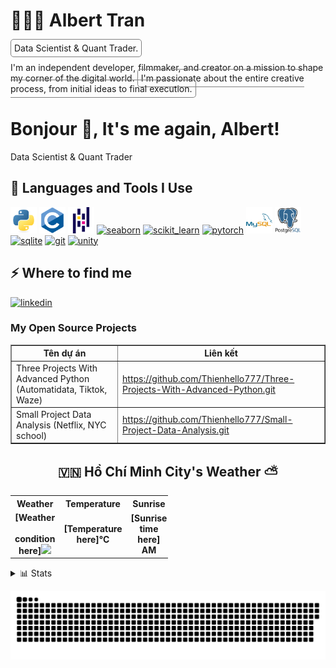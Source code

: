 <h1>🕵🏼‍♂️ Albert Tran</h1>
<span style="border: 1px solid gray; padding: 5px; border-radius: 5px;">Data Scientist & Quant Trader.</span>
<p>I'm an independent developer, filmmaker, and creator on a mission to shape my corner of the digital world. <span style="border: 1px solid gray; padding: 5px; border-radius: 5px;">I'm passionate about the entire creative process, from initial ideas to final execution.</span></p>
<h1>Bonjour 👋, It's me again, Albert!</h1>
<p>Data Scientist & Quant Trader</p>
<h2>🚀 Languages and Tools I Use</h2>
<p><a target="_blank" href="https://raw.githubusercontent.com/devicons/devicon/master/icons/python/python-original.svg" style="display: inline-block;"><img src="https://raw.githubusercontent.com/devicons/devicon/master/icons/python/python-original.svg" alt="python" width="42" height="42" /></a>
<a target="_blank" href="https://raw.githubusercontent.com/devicons/devicon/master/icons/c/c-original.svg" style="display: inline-block;"><img src="https://raw.githubusercontent.com/devicons/devicon/master/icons/c/c-original.svg" alt="c" width="42" height="42" /></a>
<a target="_blank" href="https://raw.githubusercontent.com/devicons/devicon/2ae2a900d2f041da66e950e4d48052658d850630/icons/pandas/pandas-original.svg" style="display: inline-block;"><img src="https://raw.githubusercontent.com/devicons/devicon/2ae2a900d2f041da66e950e4d48052658d850630/icons/pandas/pandas-original.svg" alt="pandas" width="42" height="42" /></a>
<a target="_blank" href="https://seaborn.pydata.org/_images/logo-mark-lightbg.svg" style="display: inline-block;"><img src="https://seaborn.pydata.org/_images/logo-mark-lightbg.svg" alt="seaborn" width="42" height="42" /></a>
<a target="_blank" href="https://upload.wikimedia.org/wikipedia/commons/0/05/Scikit_learn_logo_small.svg" style="display: inline-block;"><img src="https://upload.wikimedia.org/wikipedia/commons/0/05/Scikit_learn_logo_small.svg" alt="scikit_learn" width="42" height="42" /></a>
<a target="_blank" href="https://www.vectorlogo.zone/logos/pytorch/pytorch-icon.svg" style="display: inline-block;"><img src="https://www.vectorlogo.zone/logos/pytorch/pytorch-icon.svg" alt="pytorch" width="42" height="42" /></a>
<a target="_blank" href="https://raw.githubusercontent.com/devicons/devicon/master/icons/mysql/mysql-original-wordmark.svg" style="display: inline-block;"><img src="https://raw.githubusercontent.com/devicons/devicon/master/icons/mysql/mysql-original-wordmark.svg" alt="mysql" width="42" height="42" /></a>
<a target="_blank" href="https://raw.githubusercontent.com/devicons/devicon/master/icons/postgresql/postgresql-original-wordmark.svg" style="display: inline-block;"><img src="https://raw.githubusercontent.com/devicons/devicon/master/icons/postgresql/postgresql-original-wordmark.svg" alt="postgresql" width="42" height="42" /></a>
<a target="_blank" href="https://www.vectorlogo.zone/logos/sqlite/sqlite-icon.svg" style="display: inline-block;"><img src="https://www.vectorlogo.zone/logos/sqlite/sqlite-icon.svg" alt="sqlite" width="42" height="42" /></a>
<a target="_blank" href="https://www.vectorlogo.zone/logos/git-scm/git-scm-icon.svg" style="display: inline-block;"><img src="https://www.vectorlogo.zone/logos/git-scm/git-scm-icon.svg" alt="git" width="42" height="42" /></a>
<a target="_blank" href="https://www.vectorlogo.zone/logos/unity3d/unity3d-icon.svg" style="display: inline-block;"><img src="https://www.vectorlogo.zone/logos/unity3d/unity3d-icon.svg" alt="unity" width="42" height="42" /></a></p>
<h2>⚡️ Where to find me</h2>
<p><a target="_blank" href="https://www.linkedin.com/in/www.linkedin.com/in/albert-tran-3a810a248" style="display: inline-block;"><img src="https://img.shields.io/badge/linkedin-logo?style=for-the-badge&logo=linkedin&logoColor=white&color=#0a77b6" alt="linkedin" /></a></p>
<table border="1" style="border-collapse: collapse; width: 100%;">
    <h3 align="left">My Open Source Projects</h3>
    <tr>
        <th>Tên dự án</th>
        <th>Liên kết</th>
    </tr>
    <tr>
        <td>Three Projects With Advanced Python (Automatidata, Tiktok, Waze)</td>
        <td><a href="https://github.com/Thienhello777/Three-Projects-With-Advanced-Python.git">https://github.com/Thienhello777/Three-Projects-With-Advanced-Python.git</a></td>
    </tr>
    <tr>
        <td>Small Project Data Analysis (Netflix, NYC school)</td>
        <td><a href="https://github.com/Thienhello777/Small-Project-Data-Analysis.git">https://github.com/Thienhello777/Small-Project-Data-Analysis.git</a></td>
    </tr>
</table>
<!-- HCM city's weather table -->
<h2 align="center"> 🇻🇳 Hồ Chí Minh City's Weather ⛅ </h2>
<table align="center" style="width:50%">
    <tr style="text-align:center">
        <th>Weather</th>
        <th>Temperature</th>
        <th>Sunrise</th>
        <th>Sunset</th>
        <th>Humidity</th>
    </tr>
    <tr style="text-align:center">
        <td><b>[Weather   
 condition here]</b><img width="15" src=[Link to the appropriate weather icon]></td>
        <td><b>[Temperature here]°C</b></td>
        <td><b>[Sunrise time here] AM</b></td>
        <td><b>[Sunset time here] PM</b></td>
        <td><b>[Humidity here]%</b></td>
    </tr>
</table>
<details>
  <summary>📊 Stats</summary>
  <div>
     <p><img align="center" src="https://github-readme-stats.vercel.app/api?username=Thienhello777&show_icons=true&locale=en" alt="Thienhello777" /></p>
     <p><img align="center" src="https://github-readme-streak-stats.herokuapp.com/?user=Thienhello777&" alt="Thienhello777" /></p>
     <p><img src="https://github-readme-stats.vercel.app/api/top-langs?username=Thienhello777&show_icons=true&locale=en&layout=compact" alt="Thienhello777" /></p>
  </div>
</details>
<p align="center">
 <img width="1000" src="github-snake.svg" alt="snake"/>
</p>
